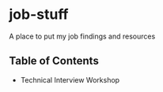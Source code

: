 # job-stuff
A place to put my job findings and resources 

## Table of Contents
-  Technical Interview Workshop
